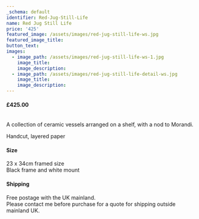```yaml
---
_schema: default
identifier: Red-Jug-Still-Life
name: Red Jug Still Life
price: '425'
featured_image: /assets/images/red-jug-still-life-ws.jpg
featured_image_title:
button_text:
images:
  - image_path: /assets/images/red-jug-still-life-ws-1.jpg
    image_title:
    image_description:
  - image_path: /assets/images/red-jug-still-life-detail-ws.jpg
    image_title:
    image_description:
---
```

#### **£425.00**

<br>A collection of ceramic vessels arranged on a shelf, with a nod to Morandi.

Handcut, layered paper

#### Size

23 x 34cm framed size<br>Black frame and white mount

#### Shipping

Free postage with the UK mainland.<br>Please contact me before purchase for a quote for shipping outside mainland UK.